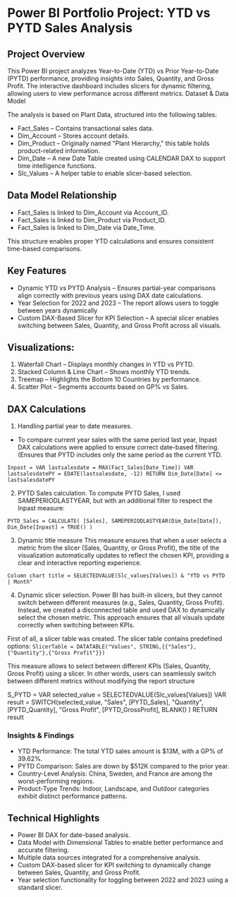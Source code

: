 # Power BI Portfolio Project: YTD vs PYTD Sales Analysis

## Project Overview

This Power BI project analyzes Year-to-Date (YTD) vs Prior Year-to-Date (PYTD) performance, providing insights into Sales, Quantity, and Gross Profit. The interactive dashboard includes slicers for dynamic filtering, allowing users to view performance across different metrics.
Dataset & Data Model

The analysis is based on Plant Data, structured into the following tables:
- Fact_Sales – Contains transactional sales data.
- Dim_Account – Stores account details.
- Dim_Product – Originally named "Plant Hierarchy," this table holds product-related information.
- Dim_Date – A new Date Table created using CALENDAR DAX to support time intelligence functions.
- Slc_Values – A helper table to enable slicer-based selection.

## Data Model Relationship
- Fact_Sales is linked to Dim_Account via Account_ID.
- Fact_Sales is linked to Dim_Product via Product_ID.
- Fact_Sales is linked to Dim_Date via Date_Time.

This structure enables proper YTD calculations and ensures consistent time-based comparisons.

## Key Features
- Dynamic YTD vs PYTD Analysis – Ensures partial-year comparisons align correctly with previous years using DAX date calculations.
- Year Selection for 2022 and 2023 – The report allows users to toggle between years dynamically
- Custom DAX-Based Slicer for KPI Selection – A special slicer enables switching between Sales, Quantity, and Gross Profit across all visuals.
  
## Visualizations:

1. Waterfall Chart – Displays monthly changes in YTD vs PYTD.
2. Stacked Column & Line Chart – Shows monthly YTD trends.
3. Treemap – Highlights the Bottom 10 Countries by performance.
4. Scatter Plot – Segments accounts based on GP% vs Sales.

## DAX Calculations
1. Handling partial year to date measures.
- To compare current year sales with the same period last year, Inpast DAX calculations were applied to ensure correct date-based filtering. (Ensures that PYTD includes only the same period as the current YTD.

```Inpast = VAR lastsalesdate = MAX(Fact_Sales[Date_Time]) VAR lastsalesdatePY = EDATE(lastsalesdate, -12) RETURN Dim_Date[Date] <= lastsalesdatePY```


2. PYTD Sales calculation.
To compute PYTD Sales, I used SAMEPERIODLASTYEAR, but with an additional filter to respect the Inpast measure:

```PYTD_Sales = CALCULATE( [Sales], SAMEPERIODLASTYEAR(Dim_Date[Date]), Dim_Date[Inpast] = TRUE() )```

3. Dynamic title measure 
This measure ensures that when a user selects a metric from the slicer (Sales, Quantity, or Gross Profit), the title of the visualization automatically updates to reflect the chosen KPI, providing a clear and interactive reporting experience.

```Column chart title = SELECTEDVALUE(Slc_values[Values]) & "YTD vs PYTD | Month"```

4. Dynamic slicer selection.
Power BI has built-in slicers, but they cannot switch between different measures (e.g., Sales, Quantity, Gross Profit). Instead, we created a disconnected table and used DAX to dynamically select the chosen metric.
This approach ensures that all visuals update correctly when switching between KPIs. 

First of all, a slicer table was created. The slicer table contains predefined options:
```SlicerTable = DATATABLE("Values", STRING,{{"Sales"},{"Quantity"},{"Gross Profit"}})```

This measure allows to select between different KPIs (Sales, Quantity, Gross Profit) using a slicer. In other words, users can seamlessly switch between different metrics without modifying the report structure

S_PYTD = 
VAR selected_value = SELECTEDVALUE(Slc_values[Values])
VAR result = SWITCH(selected_value,
    "Sales", [PYTD_Sales],
    "Quantity", [PYTD_Quantity],
    "Gross Profit", [PYTD_GrossProfit],
    BLANK()
)
RETURN result

### Insights & Findings
- YTD Performance: The total YTD sales amount is $13M, with a GP% of 39.62%.
- PYTD Comparison: Sales are down by $512K compared to the prior year.
- Country-Level Analysis: China, Sweden, and France are among the worst-performing regions.
- Product-Type Trends: Indoor, Landscape, and Outdoor categories exhibit distinct performance patterns.

## Technical Highlights
- Power BI DAX for date-based analysis.
- Data Model with Dimensional Tables to enable better performance and accurate filtering.
- Multiple data sources integrated for a comprehensive analysis.
- Custom DAX-based slicer for KPI switching to dynamically change between Sales, Quantity, and Gross Profit.
- Year selection functionality for toggling between 2022 and 2023 using a standard slicer.
